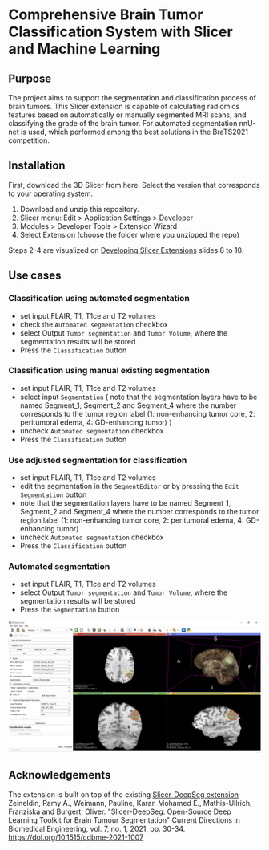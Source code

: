 # Comprehensive Brain Tumor Classification System with Slicer and Machine Learning 

## Purpose 
The project aims to support the segmentation and classification process of brain tumors.
This Slicer extension is capable of calculating radiomics features based on automatically or manually segmented MRI scans, and classifying the grade of the brain tumor. For automated segmentation nnU-net is used, which performed among the best solutions in the BraTS2021 competition.  

## Installation
First, download the 3D Slicer from here. Select the version that corresponds to your operating system.

1. Download and unzip this repository.
2. Slicer menu: Edit > Application Settings > Developer
3. Modules > Developer Tools > Extension Wizard
4. Select Extension (choose the folder where you unzipped the repo)

Steps 2-4 are visualized on [Developing Slicer Extensions](https://docs.google.com/presentation/d/1JXIfs0rAM7DwZAho57Jqz14MRn2BIMrjB17Uj_7Yztc/edit#slide=id.g420896289_061) slides 8 to 10.

## Use cases 
### Classification using automated segmentation
- set input FLAIR, T1, T1ce and T2 volumes
- check the `Automated segmentation` checkbox
- select Output `Tumor segmentation` and `Tumor Volume`, where the segmentation results will be stored
- Press  the `Classification` button

### Classification using manual existing segmentation
- set input FLAIR, T1, T1ce and T2 volumes
- select input `Segmentation` ( note that the segmentation layers have to be named Segment_1, Segment_2 and Segment_4 where the number corresponds to the tumor region label (1: non-enhancing tumor core, 2: peritumoral edema, 4: GD-enhancing tumor) )
- uncheck `Automated segmentation` checkbox
- Press  the `Classification` button

### Use adjusted segmentation for classification
- set input FLAIR, T1, T1ce and T2 volumes
- edit the segmentation in the `SegmentEditor` or by pressing the `Edit Segmentation` button
-  note that the segmentation layers have to be named Segment_1, Segment_2 and Segment_4 where the number corresponds to the tumor region label (1: non-enhancing tumor core, 2: peritumoral edema, 4: GD-enhancing tumor)
- uncheck `Automated segmentation` checkbox
- Press  the `Classification` button
### Automated segmentation
- set input FLAIR, T1, T1ce and T2 volumes
- select Output `Tumor segmentation` and `Tumor Volume`, where the segmentation results will be stored
- Press  the `Segmentation` button
 

![GUI]( https://github.com/zelere/SlicerDeepSeg/blob/master/3D%20Slicer%205.2.2%2024_11_2023%2001_34_20.png )
## Acknowledgements
The extension is built on top of the existing [Slicer-DeepSeg extension](https://github.com/razeineldin/Slicer-DeepSeg) 
Zeineldin, Ramy A., Weimann, Pauline, Karar, Mohamed E., Mathis-Ullrich, Franziska and Burgert, Oliver. "Slicer-DeepSeg: Open-Source Deep Learning Toolkit for Brain Tumour Segmentation" Current Directions in Biomedical Engineering, vol. 7, no. 1, 2021, pp. 30-34. https://doi.org/10.1515/cdbme-2021-1007
